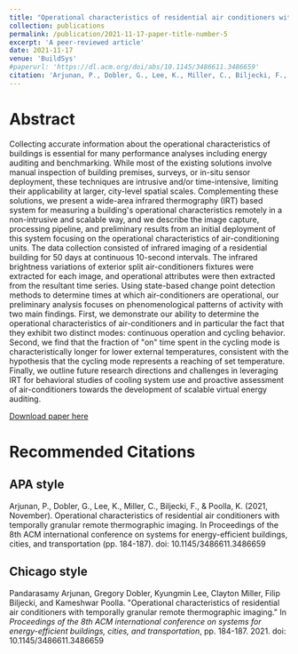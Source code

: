 ```yaml
---
title: "Operational characteristics of residential air conditioners with temporally granular remote thermographic imaging"
collection: publications
permalink: /publication/2021-11-17-paper-title-number-5
excerpt: 'A peer-reviewed article'
date: 2021-11-17
venue: 'BuildSys'
#paperurl: 'https://dl.acm.org/doi/abs/10.1145/3486611.3486659'
citation: 'Arjunan, P., Dobler, G., Lee, K., Miller, C., Biljecki, F., & Poolla, K. (2021, November). Operational characteristics of residential air conditioners with temporally granular remote thermographic imaging. In Proceedings of the 8th ACM international conference on systems for energy-efficient buildings, cities, and transportation (pp. 184-187). doi: 10.1145/3486611.3486659'
---
```


Abstract
======
Collecting accurate information about the operational characteristics of buildings is essential for many performance analyses including energy auditing and benchmarking. While most of the existing solutions involve manual inspection of building premises, surveys, or in-situ sensor deployment, these techniques are intrusive and/or time-intensive, limiting their applicability at larger, city-level spatial scales. Complementing these solutions, we present a wide-area infrared thermography (IRT) based system for measuring a building's operational characteristics remotely in a non-intrusive and scalable way, and we describe the image capture, processing pipeline, and preliminary results from an initial deployment of this system focusing on the operational characteristics of air-conditioning units. The data collection consisted of infrared imaging of a residential building for 50 days at continuous 10-second intervals. The infrared brightness variations of exterior split air-conditioners fixtures were extracted for each image, and operational attributes were then extracted from the resultant time series. Using state-based change point detection methods to determine times at which air-conditioners are operational, our preliminary analysis focuses on phenomenological patterns of activity with two main findings. First, we demonstrate our ability to determine the operational characteristics of air-conditioners and in particular the fact that they exhibit two distinct modes: continuous operation and cycling behavior. Second, we find that the fraction of "on" time spent in the cycling mode is characteristically longer for lower external temperatures, consistent with the hypothesis that the cycling mode represents a reaching of set temperature. Finally, we outline future research directions and challenges in leveraging IRT for behavioral studies of cooling system use and proactive assessment of air-conditioners towards the development of scalable virtual energy auditing.




[Download paper here](https://dl.acm.org/doi/abs/10.1145/3486611.3486659)

Recommended Citations
======

APA style
------
Arjunan, P., Dobler, G., Lee, K., Miller, C., Biljecki, F., & Poolla, K. (2021, November). Operational characteristics of residential air conditioners with temporally granular remote thermographic imaging. In Proceedings of the 8th ACM international conference on systems for energy-efficient buildings, cities, and transportation (pp. 184-187). doi: 10.1145/3486611.3486659

Chicago style
------
Pandarasamy Arjunan, Gregory Dobler, Kyungmin Lee, Clayton Miller, Filip Biljecki, and Kameshwar Poolla. "Operational characteristics of residential air conditioners with temporally granular remote thermographic imaging." In <i>Proceedings of the 8th ACM international conference on systems for energy-efficient buildings, cities, and transportation</i>, pp. 184-187. 2021. doi: 10.1145/3486611.3486659


